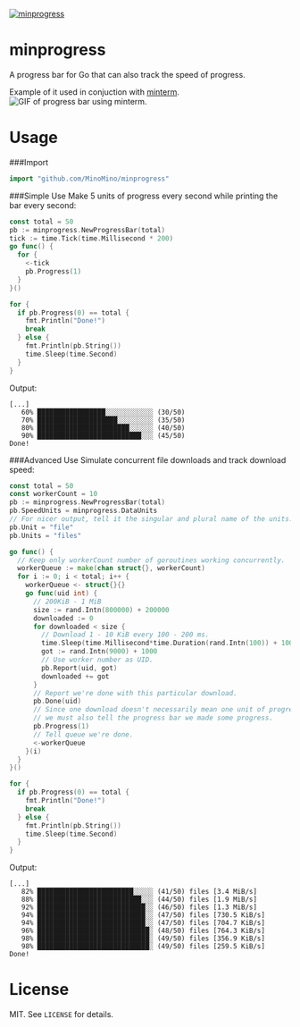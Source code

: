 [![minprogress](https://godoc.org/github.com/MinoMino/minprogress?status.svg)](https://godoc.org/github.com/MinoMino/minprogress)

# minprogress

A progress bar for Go that can also track the speed of progress.

Example of it used in conjuction with [minterm](https://github.com/MinoMino/minterm).
![GIF of progress bar using minterm.](http://minomino.org/screenshots/bYBB_2016-11-23_05-28-25.gif)

# Usage

###Import
```go
import "github.com/MinoMino/minprogress"
```

###Simple Use
Make 5 units of progress every second while printing the bar every second:
```go
const total = 50
pb := minprogress.NewProgressBar(total)
tick := time.Tick(time.Millisecond * 200)
go func() {
  for {
    <-tick
    pb.Progress(1)
  }
}()

for {
  if pb.Progress(0) == total {
    fmt.Println("Done!")
    break
  } else {
    fmt.Println(pb.String())
    time.Sleep(time.Second)
  }
}
```

Output:
```
[...]
   60% █████████████████░░░░░░░░░░░░ (30/50)
   70% ████████████████████░░░░░░░░░ (35/50)
   80% ███████████████████████░░░░░░ (40/50)
   90% ██████████████████████████░░░ (45/50)
Done!
```

###Advanced Use
Simulate concurrent file downloads and track download speed:
```go
const total = 50
const workerCount = 10
pb := minprogress.NewProgressBar(total)
pb.SpeedUnits = minprogress.DataUnits
// For nicer output, tell it the singular and plural name of the units.
pb.Unit = "file"
pb.Units = "files"

go func() {
  // Keep only workerCount number of goroutines working concurrently.
  workerQueue := make(chan struct{}, workerCount)
  for i := 0; i < total; i++ {
    workerQueue <- struct{}{}
    go func(uid int) {
      // 200KiB - 1 MiB
      size := rand.Intn(800000) + 200000
      downloaded := 0
      for downloaded < size {
        // Download 1 - 10 KiB every 100 - 200 ms.
        time.Sleep(time.Millisecond*time.Duration(rand.Intn(100)) + 100)
        got := rand.Intn(9000) + 1000
        // Use worker number as UID.
        pb.Report(uid, got)
        downloaded += got
      }
      // Report we're done with this particular download.
      pb.Done(uid)
      // Since one download doesn't necessarily mean one unit of progress,
      // we must also tell the progress bar we made some progress.
      pb.Progress(1)
      // Tell queue we're done.
      <-workerQueue
    }(i)
  }
}()

for {
  if pb.Progress(0) == total {
    fmt.Println("Done!")
    break
  } else {
    fmt.Println(pb.String())
    time.Sleep(time.Second)
  }
}
```

Output:
```
[...]
   82% ████████████████████████░░░░░ (41/50) files [3.4 MiB/s]
   88% ██████████████████████████░░░ (44/50) files [1.9 MiB/s]
   92% ███████████████████████████░░ (46/50) files [1.3 MiB/s]
   94% ███████████████████████████░░ (47/50) files [730.5 KiB/s]
   94% ███████████████████████████░░ (47/50) files [704.7 KiB/s]
   96% ████████████████████████████░ (48/50) files [764.3 KiB/s]
   98% ████████████████████████████░ (49/50) files [356.9 KiB/s]
   98% ████████████████████████████░ (49/50) files [259.5 KiB/s]
Done!
```

# License

MIT. See `LICENSE` for details.
